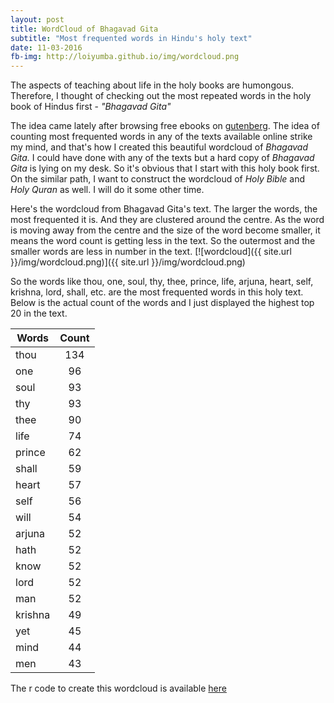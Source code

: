 ```yaml
---
layout: post
title: WordCloud of Bhagavad Gita
subtitle: "Most frequented words in Hindu's holy text"
date: 11-03-2016
fb-img: http://loiyumba.github.io/img/wordcloud.png
---
```



The aspects of teaching about life in the holy books are humongous. Therefore, I thought of checking out the most repeated words in the holy book of Hindus first - _"Bhagavad Gita"_

The idea came lately after browsing free ebooks on [gutenberg](http://www.gutenberg.org/). The idea of counting most frequented words in any of the texts available online strike my mind, and that's how I created this beautiful wordcloud of _Bhagavad Gita._ I could have done with any of the texts but a hard copy of _Bhagavad Gita_ is lying on my desk. So it's obvious that I start with this holy book first. On the similar path, I want to construct the wordcloud of _Holy Bible_ and _Holy Quran_ as well. I will do it some other time. 

Here's the wordcloud from Bhagavad Gita's text. The larger the words, the most frequented it is. And they are clustered around
the centre. As the word is moving away from the centre and the size of the word become smaller, it means the word count is getting less in the text. So the outermost and the smaller words are less in number in the text.
[![wordcloud]({{ site.url }}/img/wordcloud.png)]({{ site.url }}/img/wordcloud.png)

So the words like thou, one, soul, thy, thee, prince, life, arjuna, heart, self, krishna, lord, shall, etc. are the most frequented words
in this holy text. Below is the actual count of the words and I just displayed the highest top 20 in the text. 

| Words        | Count          |
| ------------- |:-------------:|
| thou     | 134 |
| one      | 96      |
| soul | 93      |
| thy | 93 |
| thee | 90 |
| life | 74 |
| prince | 62 |
| shall | 59 |
| heart | 57 |
| self | 56 |
| will | 54 |
| arjuna | 52 |
| hath | 52 |
| know | 52 |
| lord | 52 |
| man | 52 | 
| krishna | 49 |
| yet | 45 |
| mind | 44 |
| men | 43 |

The r code to create this wordcloud is available [here](https://gist.github.com/loiyumba/f9fc491dc5ada8cf2e4b)

